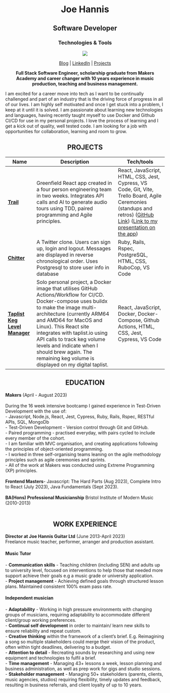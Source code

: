 <h1 align="center">Joe Hannis</h1>

<h2 align="center">Software Developer</h2>

<h3 align="center">Technologies & Tools</h3>

<p align="center">
  <a href="https://skillicons.dev">
    <img src="https://skillicons.dev/icons?i=react,js,nodejs,ruby,docker,html,css,mongodb,postgres,bash" />
  </a>
</p>



<p align="center">
  <a href="https://tinyurl.com/aed4n982">Blog</a>  | 
  <a href="https://www.linkedin.com/in/joe-hannis/">LinkedIn</a> | 
  <a href="https://github.com/joehannis/joehannis/blob/master/README.md#projects">Projects</a> 
</p>


<p align="center">
  <strong>Full Stack Software Engineer, scholarship graduate from Makers Academy and career changer with 10 years experience in music    production, teaching and business management.</strong>
</p>

I am excited for a career move into tech as I want to be continually challenged and part of an industry that is the driving force of progress in all of our lives. I am highly self motivated and once I get stuck into a problem, I keep at it until it is solved. I am passionate about learning new technologies and languages, having recently taught myself to use Docker and Github CI/CD for use in my personal projects. I love the process of learning and I get a kick out of quality, well tested code. I am looking for a job with opportunities for collaboration, learning and room to grow.

<h2 align="center">PROJECTS</h2>

| Name                         | Description       | Tech/tools        |
| ---------------------------- | ----------------- | ----------------- |
| [**Trail**](https://trailapp.net)            | Greenfield React app created in a four person engineering team in two weeks. Integrates API calls and AI to generate audio tours using TDD, paired programming and Agile principles. | React, JavaScript, HTML, CSS, Jest, Cypress, VS Code, Git, Vite, Trello Board, Agile Ceremonies (standups and retros) ([GitHub Link](https://tinyurl.com/a5vmybxs)) ([Link to my presentation on the app](https://drive.google.com/file/d/1mSIrJ8QDvIhS6k-yOBnWxjJ6bwq7LsCW/view?usp=drive_link)) |
| [**Chitter**](https://tinyurl.com/2p8umkyf)                 | A Twitter clone. Users can sign up, login and logout. Messages are displayed in reverse chronological order. Uses Postgresql to store user info in database  | Ruby, Rails, Rspec, PostgreSQL, HTML, CSS, RuboCop, VS Code |
| [**Taplist Keg Level Manager**](https://tinyurl.com/26pfusx3)                 |Solo personal project, a Docker image that utilises GitHub Actions/Workflow for CI/CD. Docker-compose uses buildx to make the image multi-architecture (currently ARM64 and AMD64 for MacOS and Linux). This React site integrates with taplist.io using API calls to track keg volume levels and indicate when I should brew again. The remaining keg volume is displayed on my digital taplist. | React, JavaScript, Docker, Docker-Compose, Github Actions, HTML, CSS, Jest, Cypress, VS Code |

<h2 align="center">EDUCATION</h2>
<strong>Makers</strong> (April - August 2023)</br></br> 
During the 16 week intensive bootcamp I gained experience in Test-Driven Development with the use of:</br>
- Javascript, Node.js, React,  Jest, Cypress, Ruby, Rails, Rspec, RESTful APIs, SQL, MongoDb</br>
- Test-Driven Development
- Version control through Git and GitHub.</br>
- Paired programming - practised everyday, with pairs cycled to include every member of the cohort.</br> 
- I am familiar with MVC organisation, and creating applications following the principles of object-oriented programming.</br>
- I worked in three self-organising teams leaning on the agile methodology principles such as agile ceremonies and sprints.</br>
- All of the work at Makers was conducted using Extreme Programming (XP) principles.</br></br>
<strong>Frontend Masters</strong>- Javascript: The Hard Parts (Aug 2023), Complete Intro to React (July 2023), Java Fundamentals (Sept 2023).</br></br>
<strong>BA(Hons) Professional Musicianship</strong> Bristol Institute of Modern Music (2010-2013)</br></br>

<h2 align="center">WORK EXPERIENCE</h2>
<strong>Director at Joe Hannis Guitar Ltd</strong> (June 2013-April 2023)</br>
Freelance music teacher, performer, arranger and production assistant.
<h4>Music Tutor</h4>
- <strong>Communication skills</strong> - Teaching children (including SEN) and adults up to university level, focused on interventions to help those that needed more support achieve their goals e.g a music grade or university application.</br>
- <strong>Project management</strong> - Achieving defined goals through structured lesson plans. Maintained consistent 100% exam pass rate.</br>
<h4>Independent musician</h4>
- <strong>Adaptability</strong> - Working in high pressure environments with changing groups of musicians, requiring adaptability to accommodate different client/group working preferences.</br>
- <strong>Continual self development</strong> in order to maintain/ learn new skills to ensure reliability and repeat custom.</br>
- <strong>Creative thinking</strong> within the framework of a client’s brief. E.g. Reimagining a song so multiple stakeholders could merge their vision of the product, often within tight deadlines, delivering to a budget.</br>
- <strong>Attention to detail</strong> - Recreating sounds by researching and using new equipment and technologies to fulfil a brief.</br>
- <strong>Time management</strong> - Managing 43+ lessons a week, lesson planning and business administration, as well as prep work for gigs and studio sessions.</br>
- <strong>Stakeholder management</strong> - Managing 50+ stakeholders (parents, clients, music agencies, studios) requiring flexibility, timely updates and feedback, resulting in business referrals, and client loyalty of up to 10 years.</br>
